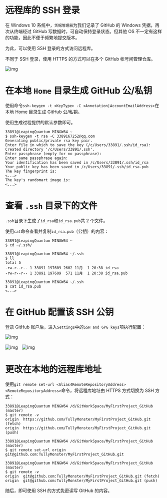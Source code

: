 # 远程库的 SSH 登录

在 Windows 10 系统中，`凭据管理器`为我们记录了 GitHub 的 Windows 凭据，再次从终端经过 GitHub 写数据时，可自动保持登录状态。但其他 OS 不一定有这样的功能，因此不便于频繁地提交版本。

为此，可以使用 SSH 登录的方式访问远程库。

不同于 SSH 登录，使用 HTTPS 的方式可以在多个 GitHub 帐号间管理仓库。

![img](https://cdn.nlark.com/yuque/0/2021/png/932482/1635768846750-a89b54dd-b346-44a3-90c5-ff6bdc63e66f.png)

#   在本地 `Home` 目录生成 GitHub 公/私钥

使用命令`ssh-keygen -t <KeyType> -C <Annotation|AccountEmailAddress>`在本地 Home 目录生成 GitHub 公/私钥。

使用生成过程提供的默认参数即可。

```plain
33891@LeapingQuantum MINGW64 ~
$ ssh-keygen -t rsa -C 3389167252@qq.com
Generating public/private rsa key pair.
Enter file in which to save the key (/c/Users/33891/.ssh/id_rsa):
Created directory '/c/Users/33891/.ssh'.
Enter passphrase (empty for no passphrase):
Enter same passphrase again:
Your identification has been saved in /c/Users/33891/.ssh/id_rsa
Your public key has been saved in /c/Users/33891/.ssh/id_rsa.pub
The key fingerprint is:
<...>
The key's randomart image is:
<...>
```

#   查看 `.ssh` 目录下的文件

`.ssh`目录下生成了`id_rsa`和`id_rsa.pub`共 2 个文件。

使用`cat`命令查看并复制`id_rsa.pub`（公钥）的内容：

```plain
33891@LeapingQuantum MINGW64 ~
$ cd ~/.ssh/

33891@LeapingQuantum MINGW64 ~/.ssh
$ ll
total 5
-rw-r--r-- 1 33891 197609 2602 11月  1 20:38 id_rsa
-rw-r--r-- 1 33891 197609  571 11月  1 20:38 id_rsa.pub

33891@LeapingQuantum MINGW64 ~/.ssh
$ cat id_rsa.pub
<...>
```

#   在 GitHub 配置该 SSH 公钥

登录 GitHub 账户后，进入`Settings`中的`SSH and GPG keys`项执行配置：

![img](https://cdn.nlark.com/yuque/0/2021/png/932482/1635771609450-948aa2fb-1ff9-41e9-8df7-51fcdfa9527b.png)

![img](https://cdn.nlark.com/yuque/0/2021/png/932482/1635771748463-0de268e5-954f-4efc-a0a5-b793098b4383.png)　![img](https://cdn.nlark.com/yuque/0/2021/png/932482/1635771848484-557078b2-6ae6-49c8-aa6e-328ca0dbb747.png)

#   更改在本地的远程库地址

使用`git remote set-url <Alias4RemoteRepositoryAddress> <RemoteRepositoryAddress>`命令，将远程库地址由 HTTPS 方式切换为 SSH 方式：

```plain
33891@LeapingQuantum MINGW64 /d/GitWorkSpace/MyFirstProject_GitHub (master)
$ git remote -v
origin  https://github.com/TullyMonster/MyFirstProject_GitHub.git (fetch)
origin  https://github.com/TullyMonster/MyFirstProject_GitHub.git (push)

33891@LeapingQuantum MINGW64 /d/GitWorkSpace/MyFirstProject_GitHub (master)
$ git remote set-url origin git@github.com:TullyMonster/MyFirstProject_GitHub.git

33891@LeapingQuantum MINGW64 /d/GitWorkSpace/MyFirstProject_GitHub (master)
$ git remote -v
origin  git@github.com:TullyMonster/MyFirstProject_GitHub.git (fetch)
origin  git@github.com:TullyMonster/MyFirstProject_GitHub.git (push)
```

随后，即可使用 SSH 的方式免密读写 GitHub 的内容。